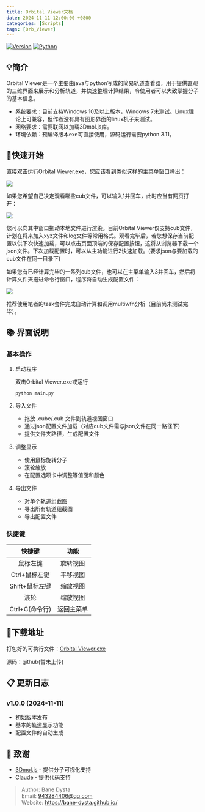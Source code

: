 ```yaml
---
title: Orbital Viewer文档
date: 2024-11-11 12:00:00 +0800
categories: [Scripts]
tags: [Orb_Viewer]     
---
```

[![Version](https://img.shields.io/badge/version-1.0.0-blue.svg)](https://github.com/yourusername/orbital-viewer)
[![Python](https://img.shields.io/badge/python-3.6+-yellow.svg)](https://www.python.org/)

## 💡简介

Orbital Viewer是一个主要由java与python写成的简易轨道查看器，用于提供直观的三维界面来展示和分析轨道，并快速整理计算结果，令使用者可以大致掌握分子的基本信息。

- 系统要求：目前支持Windows 10及以上版本，Windows 7未测试。Linux理论上可兼容，但作者没有具有图形界面的linux机子来测试。
- 网络要求：需要联网以加载3Dmol.js库。
- 环境依赖：预编译版本exe可直接使用，源码运行需要python 3.11。

## 🚀快速开始

直接双击运行Orbital Viewer.exe，您应该看到类似这样的主菜单窗口弹出：

![](https://pub-ec46b9a843f44891acf04d27fddf97e0.r2.dev/2024/11/20241111170051.png)

如果您希望自己决定观看哪些cub文件，可以输入1并回车，此时应当有网页打开：

![](https://pub-ec46b9a843f44891acf04d27fddf97e0.r2.dev/2024/11/20241111170459.png)

您可以向其中窗口拖动本地文件进行渲染。目前Orbital Viewer仅支持cub文件，计划在将来加入xyz文件和log文件等常用格式。观看完毕后，若您想保存当前配置以供下次快速加载，可以点击页面顶端的保存配置按钮，这将从浏览器下载一个json文件。下次加载配置时，可以从主功能进行2快速加载。(要求json与要加载的cub文件在同一目录下)

如果您有已经计算完毕的一系列cub文件，也可以在主菜单输入3并回车，然后将计算文件夹拖进命令行窗口，程序将自动生成配置文件：

![](https://pub-ec46b9a843f44891acf04d27fddf97e0.r2.dev/2024/11/20241111171907.png)

推荐使用笔者的task套件完成自动计算和调用multiwfn分析（目前尚未测试完毕）。

## 📚 界面说明

### 基本操作
1. 启动程序
   
   双击Orbital Viewer.exe或运行
   ```bash
   python main.py
   ```

2. 导入文件
   - 拖放 .cube/.cub 文件到轨道视图窗口
   - 通过json配置文件加载（对应cub文件需与json文件在同一路径下）
   - 提供文件夹路径，生成配置文件

3. 调整显示
   - 使用鼠标旋转分子
   - 滚轮缩放
   - 在配置选项卡中调整等值面和颜色

4. 导出文件
   - 对单个轨道组截图
   - 导出所有轨道组截图
   - 导出配置文件

### 快捷键

|     快捷键     |    功能    |
| :------------: | :--------: |
|    鼠标左键    |  旋转视图  |
| Ctrl+鼠标左键  |  平移视图  |
| Shift+鼠标左键 |  缩放视图  |
|      滚轮      |  缩放视图  |
| Ctrl+C(命令行) | 返回主菜单 |

## 🔰下载地址
打包好的可执行文件：[Orbital Viewer.exe](https://pub-ec46b9a843f44891acf04d27fddf97e0.r2.dev/Orbital%20Viewer.exe)

源码：github(暂未上传)

## 📋 更新日志

### v1.0.0 (2024-11-11)
- 初始版本发布
- 基本的轨道显示功能
- 配置文件的自动生成

## 🙏 致谢

- [3Dmol.js](https://3dmol.csb.pitt.edu) - 提供分子可视化支持
- [Claude](https://claude.ai/) - 提供代码支持

> Author: Bane Dysta  
> Email: 943284406@qq.com  
> Website: https://bane-dysta.github.io/
